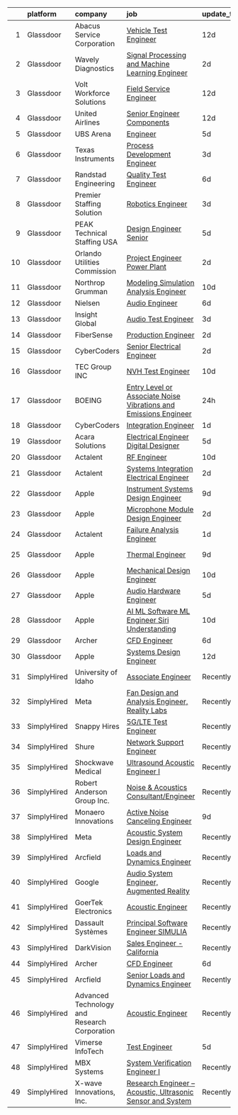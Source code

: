 

|    | platform    | company                                      | job                                                                                                                                                                                                                                                                                                                                                                                                                                                                                                                                                                                                                                                                                                                                                                                                                                                                                                                                                                                                                                                                                                                                                                                                                                                                                                                                                                                                                                                    | update_time   | location            |
|---:|:------------|:---------------------------------------------|:-------------------------------------------------------------------------------------------------------------------------------------------------------------------------------------------------------------------------------------------------------------------------------------------------------------------------------------------------------------------------------------------------------------------------------------------------------------------------------------------------------------------------------------------------------------------------------------------------------------------------------------------------------------------------------------------------------------------------------------------------------------------------------------------------------------------------------------------------------------------------------------------------------------------------------------------------------------------------------------------------------------------------------------------------------------------------------------------------------------------------------------------------------------------------------------------------------------------------------------------------------------------------------------------------------------------------------------------------------------------------------------------------------------------------------------------------------|:--------------|:--------------------|
|  1 | Glassdoor   | Abacus Service Corporation                   | [Vehicle Test Engineer](https://www.glassdoor.com/partner/jobListing.htm?pos=123&ao=1110586&s=58&guid=00000183c0c5466380f84ea75f6ec6f2&src=GD_JOB_AD&t=SR&vt=w&ea=1&cs=1_6b889dae&cb=1665386497997&jobListingId=1008165175407&cpc=AC285F3A3ECA6BB0&jrtk=3-0-1gf0cahk3h7i6801-1gf0cahkkii2n800-dc6a7cdb36384801--6NYlbfkN0Dr0Kw_pybfbZ40I7npTkncx_uoADeVAwrqt2cYWvsOmOie65S4H-ZQvEAchKXS8CPVVlLlZ5UtUOPi-iwfn_2hLzNT4ZJe_MFQVbwt0l-FTfG5CEtvjeA16CusSUB_4lI4cRVJzf7GoZM6bAl26YPGIlTf2DdQBIgvfcsLfk5y9prBLOcTUW35EBPxKYQV4cbKqgSYcjZb7pCBDeJT1_lvx_JCa1C2pQxyexH-XAesVmGhTeW_fPwpupGV-KtFVGEaL1hLCiKIMZ8sGAEkS_IITiq6OY6Z7lO-qxuJygwOuLWrg2QUZhrsh8WLGk6pYNiYJXkva1Y2MvYT2ZoIlf5Hd_lVb51Sxhmj8WdrWHvhCRKqbXWAcZNla7JZsAhST9_qrYySHzUIrRbBf-5uyZZsUgPwQ4ynVa5FKZSJ7cV8T2y5Ck9tyO_MhBH4neuxFYmUClRtSK5sVtJoNY96OCCQ9xTiHfAEJmfdVvdj92xNV0k0fJlQKrAFJMbMzph545V4X6-Vj0iZlg%3D%3D)                                                                                                                                                                                                                                                                                                                                                                                                                                                                                                                                                                           | 12d           | Auburn Hills, MI    |
|  2 | Glassdoor   | Wavely Diagnostics                           | [Signal Processing and Machine Learning Engineer](https://www.glassdoor.com/partner/jobListing.htm?pos=106&ao=1110586&s=58&guid=00000183c0c5466380f84ea75f6ec6f2&src=GD_JOB_AD&t=SR&vt=w&ea=1&cs=1_114b4590&cb=1665386497994&jobListingId=1008193144649&cpc=D7FE8E303655E3F3&jrtk=3-0-1gf0cahk3h7i6801-1gf0cahkkii2n800-820927414ffa346b--6NYlbfkN0AO-lx13pzomzdSppJUWL3QXsQT8oyFk4U4LWH8QC50CnAaWlsae1_czUAjvgCiIz9847dJOkGa9cquB0HzYQvHgYWYDtNCGhGRpsJBFnWfsXQo6huQtRxc9i5PEjq_rvLC4fwDakjpb-oucn9PZSt3rQ7vAYveCz2BuvxmJslcWTdtOZDl3Vbfq_RxFbsn-uBxSGwbE4qtcPdQjvJ-cDK2Y2XwhDWwSuxlBx_VpHmqgI2bO4jqQV9soOjT2WBerQBkCkKotB5X1sjUTiZMC7cyDU0ER-emnXUxnuaKFa1lRFilp4Ly9IZU0sXU4J8nYgMG7Mxz_oTbgQshq1UWHpVegIO3NKYMF7RUJkmOpxHmUHtd62W46WQBvJ7GMS48ucYrmYQsa4vrUCF5vGWtAOmZ8v1mO57pTmbFvyrqdRo5rjA022O02j11tqZO40ru4_KW8DIhaAyh06qzNHGMru4BiI_LpEZ3ilDmCWOLEPxc-TMf3ZFwWZrE0fFmWqKiUkIDhZ5Qu9o_qcV2Uyw2xmvGVi7_b7eqIHCA-ND_mZ_dAA%3D%3D)                                                                                                                                                                                                                                                                                                                                                                                                                                                                                                                 | 2d            | Seattle, WA         |
|  3 | Glassdoor   | Volt Workforce Solutions                     | [Field Service Engineer](https://www.glassdoor.com/partner/jobListing.htm?pos=124&ao=1110586&s=58&guid=00000183c0c5466380f84ea75f6ec6f2&src=GD_JOB_AD&t=SR&vt=w&ea=1&cs=1_7a1af2b6&cb=1665386497997&jobListingId=1008166311244&cpc=451933188B21919D&jrtk=3-0-1gf0cahk3h7i6801-1gf0cahkkii2n800-14cf03f91dda6580--6NYlbfkN0Dw5YS5k2p9urruc14icYN1MKKvJIN3Kd2XbyQRMSdz9Vq1-T5-D1XBb80TQ7sp5zZU8_irCVwXXjvFacRRO3QlhLRClWez1mVKNgXSDT3f3iOYAjnw6wefQ-vdOhKwvIEC4qu14pPrd81EEIAYCRlqiWtPhzgMQCixLaShb1X1CiNIy08iVfl1ReZDa5-BzA2EqlgPjcWaktgcBnp-pgJxC2lglJzQri1dhIiKn15nO_jbO3FtUBIVitBOc35_gJVIglVC1vqulevu5ICEby1QoDIBWn9pJz_lw4sCiiITVa36-kVeG61Jq-iBwfiB5LVM2jaHTuog4l8ucHKo46a42mGXz1ozlJt53cm7JrgFiir8h4lX3VuPdumsIUC1nqbZHteEabkKcVmNWkKqs7QDBWhlKxu6wGt-6dpcAP5ItFmt0WSsB8tsKBSRgNF1PTdFzqfgQhe1garlzcPPEUQguhxCb-k_9rzXBFgpFwxJo7piA-lVH2JxwFz0Mnmyss-TllgOg3ZvJ4DAO5TEdpdjm9s9x1adeBXspZSi5RVfxk_okyn4oCHx9PzMlTOfj7w7s4ogGVhQmKm8FFCyGEQedhCMQiPw6JU%3D)                                                                                                                                                                                                                                                                                                                                                                                                                                                                                        | 12d           | Poway, CA           |
|  4 | Glassdoor   | United Airlines                              | [Senior Engineer Components](https://www.glassdoor.com/partner/jobListing.htm?pos=112&ao=1110586&s=58&guid=00000183c0c5466380f84ea75f6ec6f2&src=GD_JOB_AD&t=SR&vt=w&cs=1_bcebd964&cb=1665386497995&jobListingId=1008166003782&cpc=3BA4CE39D5B5DEF5&jrtk=3-0-1gf0cahk3h7i6801-1gf0cahkkii2n800-c14877ca52e8cc69--6NYlbfkN0AbDU5HaoNpE_Uw1Qou_OA16xn8WTljG94FgmZgIobHcBo6TVUVSglIfoS_YxZYZFSYNyTlMlxzzta2xc6OaTSsFXpNzSqlUgD5IQI3jcf40HFCGEmpNWali4PVRxXW7m9U0wG1H-hd_Glx2HqYdJYWSeSjjj964_2gKiyDe1wATiaggZAao58-UhENQdW0VM_APxDzsdzDBLSXcdo8sXceKbc2JDt2dGmWjNFD52FyoT2AG2GzpZb6VwD43NPp39xgznUVXxHFg7jamnkq02qtFJBT7zvhqi-WdbyZkUxfkDtJT6lyToM_kAtw4-iFwyuYiP-HBVmO3TSGTj4fZkpTzznswVJRSHydODDwsE4ZNfa9HEgJWbhcKuyA35Ffc6b_PlgaSvuFXv8lwubJzWKTlbpOm69OU7h8LAqdqeRfs7ivuVOv-bOyud-voK3dPKJnyAwGFXOX784QTBvb-j1z60riWaTdj3bebvHwvXsWwg0anqHULkTrUFXam5NdW0g7mUyHjdHQbjBkOvyjq1_6V7aLVPz9Q8EhGEpTK0Ty9wOaxM3vRuu1Vy_ZyK10cN985ayQmtVlsohYD3ffi8vc3neXnADXAFfo-jxGBG_he5qYqf5ODSdoP6v8RNjgJjrYYiKuLPmveqSZVjo8Q3mHlwtuIRWUdPmIp1Na-TXzw_9LGIS6qRUp)                                                                                                                                                                                                                                                                                                                                                                                                       | 12d           | Houston, TX         |
|  5 | Glassdoor   | UBS Arena                                    | [Engineer](https://www.glassdoor.com/partner/jobListing.htm?pos=128&ao=1136043&s=58&guid=00000183c0c5466380f84ea75f6ec6f2&src=GD_JOB_AD&t=SR&vt=w&cs=1_fdb949e2&cb=1665386497997&jobListingId=1008183427557&jrtk=3-0-1gf0cahk3h7i6801-1gf0cahkkii2n800-1e17ca12b4854705-)                                                                                                                                                                                                                                                                                                                                                                                                                                                                                                                                                                                                                                                                                                                                                                                                                                                                                                                                                                                                                                                                                                                                                                              | 5d            | Elmont, NY          |
|  6 | Glassdoor   | Texas Instruments                            | [Process Development Engineer](https://www.glassdoor.com/partner/jobListing.htm?pos=130&ao=1136043&s=58&guid=00000183c0c5466380f84ea75f6ec6f2&src=GD_JOB_AD&t=SR&vt=w&cs=1_e29385c2&cb=1665386497997&jobListingId=1008188606853&jrtk=3-0-1gf0cahk3h7i6801-1gf0cahkkii2n800-f7b3eed3e3d0e4a0-)                                                                                                                                                                                                                                                                                                                                                                                                                                                                                                                                                                                                                                                                                                                                                                                                                                                                                                                                                                                                                                                                                                                                                          | 3d            | Dallas, TX          |
|  7 | Glassdoor   | Randstad Engineering                         | [Quality Test Engineer](https://www.glassdoor.com/partner/jobListing.htm?pos=125&ao=1110586&s=58&guid=00000183c0c5466380f84ea75f6ec6f2&src=GD_JOB_AD&t=SR&vt=w&ea=1&cs=1_25fc739b&cb=1665386497997&jobListingId=1008181737483&cpc=AC285F3A3ECA6BB0&jrtk=3-0-1gf0cahk3h7i6801-1gf0cahkkii2n800-cefcb9636ea487b3--6NYlbfkN0BDx217eft1lC7uqItkaModCFPNh_e0lnHdKkvEJecXwu4gIqA7CFTnvSYR8MShG5a8arKrB_hOHFvVTv15BkmSC8skNcUwT-CFHTM8cO6eodPnG0qL4s0iE0dElCnDx6m4ehOVgB34_F8nKty7EGdIwy3SXZySEzc0EzQcaLfXn64UP0bpN-d8bohqgEfhVsNH_sjVO1M0SpAjH7hv6p8pE2YCFqzQIkdIDE0XroYkfA1tlUAsjHOrSNZKRBQCzgDvICXCcDNOXCCAPF-ArsA-fxHotYO_obvO7Ta64TirrU1HZylU7pqufsHPP_mM7PBo8lnfxgqfEW2QKiYCRYEF7ZZrAf8L4CVdDgiSgIsspRv2PhmW90fhzA0hFqbDulwRT9Fd5o8DatfhlrX1Eskc-i-odIb-EJUBggu0km7WbiK8Mjt07H-Sad0VSldEsnR5AcoLdAq_M-MbObPfkOmP5ijY7a8K1GGo72nPz8tXqcdGszAFiDNSExjsRbZKjgwLHAeUo6VdeaNfDtF9tzI0eqKTASGKnJ45ZNEt4Yz5Oyk-MB5aPgHwRoK4O1HxuOkA0mvB309DGqRkPirugJn0hGL0bETgNADL0nyePykvdsVUR09v0qXhIOJuY9dt8K-INin1XZyuyA%3D%3D)                                                                                                                                                                                                                                                                                                                                                                                                                                           | 6d            | Mossville, IL       |
|  8 | Glassdoor   | Premier Staffing Solution                    | [Robotics Engineer](https://www.glassdoor.com/partner/jobListing.htm?pos=101&ao=1110586&s=58&guid=00000183c0c5466380f84ea75f6ec6f2&src=GD_JOB_AD&t=SR&vt=w&ea=1&cs=1_07536555&cb=1665386497992&jobListingId=1008189882282&cpc=0215C0D262B7DA96&jrtk=3-0-1gf0cahk3h7i6801-1gf0cahkkii2n800-6716e0bbcc2c43be--6NYlbfkN0DzWtmiExGxS0U5wIHmWIZv6yDvtzDvTPrSV5PEx34uYPATzGta30c1OJ8o7QXV-hYMw3q8ifnII1cvlNV-vY1IU6O4gXR49AMroRU2oK9QVlV74LWY1r2yhsWb73JF6bTh0HxUjyOkS86lzHx8-fT7x2FcDCnTnMdVnelP7DFZh5I5YQZdgUEBKH6WYeF91f2Q5A6h1LGQ6XRf-NTpFYHPnR6UvxJbqpLADUUGO6P9rw2h4EpzD_4Hm3l70TIiEZZlONZmbXUfmRwU8rYyH_CGAPKva2H51j4XCzohGNx6t6mUoyMZArrw5732w_Ji8tPKk_zhj--gvmPLTZfm-AXfGMMqEadnIVqfKFgmKneYSPiwAWovQaNGcrIB2-uWHgQoSqg7gJFFDirL-QI0wDlXqp1Fz-XuozUF105jikruOmIY8gc0fU4gx59cSPgZp8l697vuuMOLCIe2CV0-MLLK3N-3quSz_8nQdA6xFZ43WzA7mXE1RPkeNBUescfDbjxsYFoxilZMC9dLidSKxN8JuFRKSTY3MaE%3D)                                                                                                                                                                                                                                                                                                                                                                                                                                                                                                                                                             | 3d            | Tuscaloosa, AL      |
|  9 | Glassdoor   | PEAK Technical Staffing USA                  | [Design Engineer   Senior](https://www.glassdoor.com/partner/jobListing.htm?pos=117&ao=1110586&s=58&guid=00000183c0c5466380f84ea75f6ec6f2&src=GD_JOB_AD&t=SR&vt=w&ea=1&cs=1_aebd1468&cb=1665386497996&jobListingId=1008182700048&cpc=9908D8D4413DBB8A&jrtk=3-0-1gf0cahk3h7i6801-1gf0cahkkii2n800-60d7770150a4f467--6NYlbfkN0B20m-AI7ta8PSQ37r03JgALjyOAOJXCRR2QVbUuq0zTabWDYEsBMd_Z5WVOR_zo7FcBbIzLR6KDdEI5LNrixdscDHDtI_AYnV66MpQ3T10e__5FAMf_m23FQGuIgOUAmbzeomV0sIiOhLNLpUaiGIJSDgOu9qpIBNqQX5AJvgITYjevNxIElVvjwCZo0IuZj_z0egslDxmrK2Y0_B0Mc1hbqiFeaAmp0h7gL78XEm0MrzOuQH0CSmULarf4Hw2cX509qO6OVhf3eerYXWDkwRpgsMAqkrvgjxSZjieIrPoHETMi9lvAI2YXIGmqkwSlqR1co2Pt9oil12Dwje7OziiSox5VRKzHCTr8YEwLV9Hr6tIpYJqDNLtHS2htscjNBIpnSxhjOa4Ia-LMRzo4pmnzfSLcAUZ7uIxef5Uemj7AwEDusMgRUlmltonF_m09ett-b7TnwUY9nDX0R1eBf2qzI6MN7mD2alzR3M1UUEbFX9vYnBifT7a0s6u2LPj2a7CFMyRRr8fhk3q855knkXhp9kd486NO7gKLgIKGTQC1mpIQ7QGAwNcHqQHbs5LIHyV-7PblLW8pRp1H1i_WS3SZx7yP92RYjZQW4KAu7byOZ65QEJdv-Fgr5nYS1txa_Tkfu_qc9_--QXVHeV1F4LGZeAza6xoBhOjj7iCS7XjkoiPstVKAGrgpUKIbp2ZFf4%3D)                                                                                                                                                                                                                                                                                                                                                                                      | 5d            | Valencia, CA        |
| 10 | Glassdoor   | Orlando Utilities Commission                 | [Project Engineer Power Plant](https://www.glassdoor.com/partner/jobListing.htm?pos=114&ao=1110586&s=58&guid=00000183c0c5466380f84ea75f6ec6f2&src=GD_JOB_AD&t=SR&vt=w&cs=1_1acafd0f&cb=1665386497995&jobListingId=1008193134630&cpc=B101C867B3EF2D75&jrtk=3-0-1gf0cahk3h7i6801-1gf0cahkkii2n800-12bd437f1ed21dd2--6NYlbfkN0B7JynphFEUSsFz_1eOxvuMPHFtKBoKncJqBjAbRGevchNDV_afiL6WjpCyIZ4zVlBmd08H_oELQm00LqFEYRe4OPgJ2AYIWmA2n7W3i7L-S1OFeNSPePY3CVgTNLzGpFB20qByFCcm2DopkKn7AAG-yN3zCQ0I3Cdf0MBWQBTT_cJPedtaq-xuCptGmyYedYdYtk-27VZalX3cV9zX1DDUsaXmKOz_zzXd5rpsrlEKxOEXj-VjbYqOPbUgJTtaiLuzFfADYNPHzGd_6M4DiAXyCMwuzpTQe6yvy-FHzM3yeGqmAz997aGtBvwpcp8WSCm0T0P1hNk2yEuX3TaUSbDeO2CmMIBx6DJFHFTEfYW25J9_2BH9QeISkhRLmmLGNUbyNw12bF6l4V2Z22K9a81E9SvG16kB1mrmGhkEyI9-Y5jzONV8iP7BhBSFJUiOitKdGB0EZpxzRNy4AWZUQenJDEUUUVXoyj469z0UX40H8OCj0NFBx2P8)                                                                                                                                                                                                                                                                                                                                                                                                                                                                                                                                                                                                     | 2d            | Orlando, FL         |
| 11 | Glassdoor   | Northrop Grumman                             | [Modeling  Simulation   Analysis Engineer](https://www.glassdoor.com/partner/jobListing.htm?pos=113&ao=1110586&s=58&guid=00000183c0c5466380f84ea75f6ec6f2&src=GD_JOB_AD&t=SR&vt=w&cs=1_dd965929&cb=1665386497995&jobListingId=1008171716199&cpc=32EE424DE2B657EB&jrtk=3-0-1gf0cahk3h7i6801-1gf0cahkkii2n800-8d356b8e7b86cb51--6NYlbfkN0DPf8Tf_oakpB62WadId2dzQiWExtALTi0lpCM--zHBL1trAzPQuAwgyDf_-NiZch0mQ2Vmdb8aykVYYjbc1fSbrSSMFCC3_n70b-CqSnwyil0VHLj7ZAMPgeVsG51zdUUeMpnmrfyZ_VkNXQ8ZtAkgkt-rXL3guQnIFFPy7PCBWH1E6jl16kL1cRBAarjTDK_nuXO1-F0cpnizMG97ONL1OqaLI5HTXG8wcTgBBzJzDSuUgdN-mt5lkk2zy4RNSo88z5of-TLK_OqNNIR01T_JCJ_jFfLGtk9cpJY49tvto8tjUqJ682v4ZTgoxFXV1dxbejBfsSZ6kFTNcj0RtK5m7My_JKLKmYCr9iZgWFOCvxmQLoIVi9uvEF1ULCNqaV_et6vp_8QGcRrX6vBcU_gc6MkvAd_0c0LNY3ib-oG6ixinCNOcZDA2vRIQ-gYP4vv-JC5HoELlsh6Egcx92E-BVhlc9nYr156umMa4Xbew7JmSPv4-nw9FnGfdYUVsFVzGvcCZzi7dtHXyTLwWN9UlEgXo_o7i7Yd1jrBIiRi0BgyLgsehcphP1vZkX704Qwjww2tlMUEO16Re7c3k_GRWBO1rios3atuYWQ1bDs2Zm6cJbTvaSMQMqh0P_mtT-B3PE1-qPwA4nSLJkjn7PJO-wffE5x1nDTirXM8cSU8NXOc_iDgdbJioD_GKWnAnWgbOBg4jsW3utPy0vGESEqRs2U76BaGtvMQBDpD2TE8dwAEaQZZQKSp6oP7uV6PI6oygapvSVTo1iZAoN6bxnXGWq3zN3TVZHhwrGk-_K4fdT4ccsukTlvgtud3KEh8np-cT1LIRq6rO1PZn3jwAbYLXC97wS5FPqPeC4bH1eyQtZmcEnU-HzrwL)                                                                                                                                                                                         | 10d           | Annapolis, MD       |
| 12 | Glassdoor   | Nielsen                                      | [Audio Engineer](https://www.glassdoor.com/partner/jobListing.htm?pos=127&ao=1136043&s=58&guid=00000183c0c5466380f84ea75f6ec6f2&src=GD_JOB_AD&t=SR&vt=w&ea=1&cs=1_c7bd30af&cb=1665386497997&jobListingId=1008181738830&jrtk=3-0-1gf0cahk3h7i6801-1gf0cahkkii2n800-50aa08a638fcb56f-)                                                                                                                                                                                                                                                                                                                                                                                                                                                                                                                                                                                                                                                                                                                                                                                                                                                                                                                                                                                                                                                                                                                                                                   | 6d            | Oldsmar, FL         |
| 13 | Glassdoor   | Insight Global                               | [Audio Test Engineer](https://www.glassdoor.com/partner/jobListing.htm?pos=120&ao=1110586&s=58&guid=00000183c0c5466380f84ea75f6ec6f2&src=GD_JOB_AD&t=SR&vt=w&cs=1_6247b618&cb=1665386497996&jobListingId=1008189837955&cpc=C4A69CCDBB3B9599&jrtk=3-0-1gf0cahk3h7i6801-1gf0cahkkii2n800-f37b982b0c51fd33--6NYlbfkN0BKkHZu3wF05EeDimN_p6sYpKCMArvwa95YdH7UpkaBCqc7l59Erwqcl-ZxWPl_M-kPK4Qlm3vs0mxAJvlolo0CHW-JcOT7z_LBoH1WU3MUPFtMitZLoMOyP2QdSUrZf5FITO6K30FOcu4UHVQ_yUND_vPZS6vz-z1Dgb5yOi-nVx_XWtXJQN_0BGVvSkVDaix45oc8j0TeTlTfAJ0-bRax_eRtQSAdisXNI-o9It2Jnt_jcZkw0XhUfa_xvzMOLDOhIWg9UUUrZoUZl9B0PF8Qw03LVnX9Ou6yo0mz1voQkzMbgNhHIfCfTyZipyHLxf4TYeTpMsE7ZfrY4auCr5a1ZgsPrNj9valqH8UNd27DRgM4QASrmHm0B94_hPwQ3GHNZkWxWX9dbOD56z-00GZQ6PyUyEwK_ju2FFr8OhYsHSDaaTzUSTwreYfe45QBEGHQ0CioHFBwDIamlLdqmNkqWeBYUQpJxwuYeeZqFqdAe6N2LZyFEriX)                                                                                                                                                                                                                                                                                                                                                                                                                                                                                                                                                                                                              | 3d            | Redmond, WA         |
| 14 | Glassdoor   | FiberSense                                   | [Production Engineer](https://www.glassdoor.com/partner/jobListing.htm?pos=109&ao=1110586&s=58&guid=00000183c0c5466380f84ea75f6ec6f2&src=GD_JOB_AD&t=SR&vt=w&cs=1_ceaa7ef0&cb=1665386497994&jobListingId=1008191756986&cpc=39A4E8CE329AB187&jrtk=3-0-1gf0cahk3h7i6801-1gf0cahkkii2n800-6049c66a04d1036e--6NYlbfkN0AZhccrYCUSJlZEde1UnGXnwlG1V9FU8luw-eezWnVYryMZj4pwdJTnYzCF38zDsMe0EkeVy8kfckbbb-kXZgtf-O8Tx5fy27B257FkHlyA2QIGni8iatrj3GAxC8va90CqzeGqD0cGoKqT8dRG-AQT2Fb8cBVbHDcD7fMA-vexI9dsBGLPRfdMLGUOKmUiK2kuYoy66BvFJZEjjXffpMCYLLY82BqayTjX9HE5NCtALV3C163EY9oE4pkewl5bRet9HbQIv7NDVEiqh8R4lKLYOeegvFEm6jdaLBjcYQrxBec2_DWblNiXsHRpfMWdO2-ORHZYYayGoFwL4HtoW_dckW4byZ_xrHlbGgNgOTR4Pbhi6iGCWQyqCDlcSXMKbxmY67p-tVIx2c_g9dO_GiAWA3rVl1bDuJ9ZmOwWrLzy0z9r6oXMoZcLKkgHWKrWzhI%3D)                                                                                                                                                                                                                                                                                                                                                                                                                                                                                                                                                                                                                                                                | 2d            | United States       |
| 15 | Glassdoor   | CyberCoders                                  | [Senior Electrical Engineer](https://www.glassdoor.com/partner/jobListing.htm?pos=119&ao=1110586&s=58&guid=00000183c0c5466380f84ea75f6ec6f2&src=GD_JOB_AD&t=SR&vt=w&ea=1&cs=1_1eb69cf9&cb=1665386497997&jobListingId=1008193290683&cpc=654405A9B1E0A9F5&jrtk=3-0-1gf0cahk3h7i6801-1gf0cahkkii2n800-491856998bbb7681--6NYlbfkN0CpFJQzrgRR8WqXWK1qKKEqALWJw739KlKqr2H-MSI4eoBlI4EFrmor2FYZMP3muM3M7R2TWRzZ21Wzu5D8iYkei7QcgV1wJU8HOGI2T3F9FO54XO2uTNlrWz00HMBJpRrpsTQWuO0bY04twT0zTQBH03P0nI83cqHlFUOFjCpKxcKPpK7zBXLXWVMFz240DnKULEOJlHxvZ4E95vOPMkiwxf-NHvlm4kEw0N2AMfnJLyETX9g6aLZswsnyeDVfLe6Z-FyEO6_swR82GqChE-ym3X3nFrr4wWiRAqKo-oTZjIQ5yYU-7uaXB0Oq_yctPNbhbrcqx4mH0nImqrkyhVRMyM1Bei7PdIp_2s2QDMEYBK1k_sOVPXQqNH_OFyRV0jCvk3mX1D3fbZwrzAowvi2GDtsEMOW1ey05R6TJEdmA09raWDK7hJZZiFXwHJipO8_aLcwRvcNbIYVdlPTQ3u9IIVZdkR4BmJ19RXN6w_CCC3nW56Un4BCArK7_jk1Zvuc1GgHfryZ16-VZKrM38bVCOlJLZlY4tleH5H6-FcfmuUBczczT2KjcprTBWaLroSddymERcQ6ZXFmrUVFnQsWYdoCV5DyA9kigR8OHyjfj5v75Wy3A18Fd_2SzrGtbNEGq4_AnV0gDm_zwOQw1bknUY0YUfLmDg3Ti4CU_ZcRK3IvfplQ6eFlHEURuyCupc4noAoVDNb7l6tRWtPDFIMBoGxfpOPfKSqaIYzv8gzySmf0XtluSHkHZotwGM4pxaKvvHqsGFO9LipBMca2wEsUcYsgIjXMmQ4Q48bOJvx1uW8r5y4VhtmUW8TKlYiszhB0Ao2VX9NLtdpLC-pPpW-tND4GWWN0SmyKARGo-usKu3rGtRJcV1kjde5br6CtOwmJPL2b0rhd4areGBZf1XlhX2KSfXd9zY0s0Zuw_Mr5hEDCJoxdRr6ZM4gUtpe7DwJYi0VL5gKrOAYCvxKh9H0_qxA3I8HLFqlpajl8UKeFBlZzPfh8r7OHrh5eF0G2pbtSeq2XMtgt5P7Gai1cw4mgAtxz_ecWUQVc%3D)                    | 2d            | Webster, TX         |
| 16 | Glassdoor   | TEC Group INC                                | [NVH Test Engineer](https://www.glassdoor.com/partner/jobListing.htm?pos=118&ao=1110586&s=58&guid=00000183c0c5466380f84ea75f6ec6f2&src=GD_JOB_AD&t=SR&vt=w&ea=1&cs=1_af7378b4&cb=1665386497996&jobListingId=1008171348841&cpc=451933188B21919D&jrtk=3-0-1gf0cahk3h7i6801-1gf0cahkkii2n800-580bebc878e1e426--6NYlbfkN0B8vS6bc36DTHGspma0udV7AmwBIJajZEXkYJEux8KgPmqjBA99AH3tqvDFkChi23f86mDkroJn6DHm15V4f9tJyltl0JreTd7x-xJiv2qb0JfChTvSN4CsKt-4RHCFwDWLmLzKTvZleQZFEsB0OhgyoMw_YM-FevHVWhMDVboYwqGHij2FI6z2-FAGTEnq8GQk8WPvxVpyn0YkD79-A5T7V0FbOHETPXXddpfnrfvDzT4mOtQ4O6qGrblkv8-ne4Z0l98LW0kDuUVVmYkxcMhe1kUfg5GaP264NWb_t5-9DrViyYZT08-DP0ap8y5i_vUsBmfWxMMpzryDfPWHytAgVnnJi-kyzR28oVpiIyY1Ybhx8Z-0FzYPcvbqfSFTiFeA3TgYBO60EFpkYv6u-EKC6RWtYIydpc9aIzhTm0sOqFhw9j-koeiIQ0uAkM5obXD1UDTvZQZgtkpjrxyw6tuxfUjBsVFNNc-f2hzvG1SR2G45xhbnPAd9JS5Z3Vy_9Lif51bfGzAeUQ%3D%3D)                                                                                                                                                                                                                                                                                                                                                                                                                                                                                                                                                                               | 10d           | Auburn Hills, MI    |
| 17 | Glassdoor   | BOEING                                       | [Entry Level or Associate Noise  Vibrations and Emissions Engineer](https://www.glassdoor.com/partner/jobListing.htm?pos=108&ao=1110586&s=58&guid=00000183c0c5466380f84ea75f6ec6f2&src=GD_JOB_AD&t=SR&vt=w&cs=1_97e25e15&cb=1665386497994&jobListingId=1008195641292&cpc=BAEB662971763A76&jrtk=3-0-1gf0cahk3h7i6801-1gf0cahkkii2n800-20d51967b354ba33--6NYlbfkN0BddK4H-tsabPiX3BvkwhvbvP4OkLNzlRX6egXJy9Hb11ERhvpR4KXHOGIJSt-F4Eny1FhWFHEgwNJyuC8LRhBf_QEe5oJKvNbkg0F66DzbBdqgmY5MlBSZlhj0R0mI6S0l3XmYUe_dtEnlMjfDJyHESRMx07zfy2M7aqg2Jtxo747gJ2lGQPRJTTPO73VSDk8PlwYbMYHWmtasgViCQ3B56dYl2_SvuB2CuzTxy5UazKUD7SviklsCrtUI8fzlwJ5jOXyS3Ly2KtwUnvLGJXOopBstGd7lJPXDSTO5A2zEYx5dUh74PG7rlHWGnQbo-W4yL7C6-Zcln6av2Wy_Hld3WjCnfKwAiT2XSA3WAQzAu-ryMc0Mz2hy7Kd0RQZHzIcEJu5swoo_CB7fNicyr8bvUruWjZhbB2e2SDZMfSKc1k60Y-BOj2-ZslFfR89upvM%3D)                                                                                                                                                                                                                                                                                                                                                                                                                                                                                                                                                                                                                  | 24h           | Everett, WA         |
| 18 | Glassdoor   | CyberCoders                                  | [Integration Engineer](https://www.glassdoor.com/partner/jobListing.htm?pos=116&ao=1110586&s=58&guid=00000183c0c5466380f84ea75f6ec6f2&src=GD_JOB_AD&t=SR&vt=w&ea=1&cs=1_82c6598c&cb=1665386497996&jobListingId=1008194304476&cpc=F41FEAB56D215062&jrtk=3-0-1gf0cahk3h7i6801-1gf0cahkkii2n800-281bcb568fac3778--6NYlbfkN0CpFJQzrgRR8WqXWK1qKKEqALWJw739KlKqr2H-MSI4eoBlI4EFrmor2FYZMP3muM2LwCf8ACsd6R44tuIwlXyuFIvOeG4CVEbtrqFoNnTZlCoTc33qbxAaHMukGziGYuRa-DzuwNYeXXtePv6oTWHJAGtE8OI_ZcmblydyHXgLHbiA1WmQVSEbsuqFnTKlScMYVjR51hunlzkEdOWrXR1iEfpNxR6E3WmAQumLH1aEDEPYL8Xri27K9JYGZuetaNL3FaAHJe6Hnj2Xc2lpb2BBHq18_gZphcledc4ARGdVjxRdXPhP0BSAQckXbkPJy3LGi_eNnlw8WI4GqtRWnZZkvCFKPRFGOX2ACKsT0yXqx4HSFO1_Le4jwo_C5ccqY0b_iEEpNVRdhSlyEq4uNFEdjiFT5dEdLTfiBENlJoePYgTlaZRXCIKTEPDviBLUfK8mtMnd8RGQLT2sCql2IDM8ZfQfltX5JJOq8c8cfCdPK36QN_uKnj42uS-e8F43I9wfSIa2tq7GZFN80J5ywFPB6Mj19iW5uuL8u8apyy3KvbBsaiQVlOOiD_b-AYjwHpbMyB0FGPf5zBQPHiUqOT9_EldNyxZbNgpYZ0MeuCbKtI71SxETCd4JMTJ4XX_6SvyLViBaiyrGI8Sw1NZAQBee58jXDtyjlW7f84zMjn11CziukJ8dimltlWQIB3OpcXWQqO3ZSwWYTXjp8Agn0dOL6WB5r3RBLmJxUA5ogzpk3t8gv4ssenlmZJuLpbLLZIhEYDwjldk6Ud0gFgZJU6uSo8lxD8c5e_z43FEFMN_utcTt7VB4wlIymWTHB5Wb4DO5KD2q-XRQSbJ-x9p2T0jjTAEXQOZ-bwVteiWynvYas_OGcikx_vhqGgIEIQeSwKn5_5dWVc509yCmX19DYWKBOvT8RfXorZ7AaKWx5MR-LH3WrAKQWfuV9cx-q0g_fQIqODVHs6yehOE4uVP7l6iXSYTX8ZBN9thXLAbQwjbNZcdRojz8Lrh0VCfLKZA9UlUOIWLfbgFZKnjp02bwRuE1olwmEkz3Q2w%3D)                          | 1d            | Torrance, CA        |
| 19 | Glassdoor   | Acara Solutions                              | [Electrical Engineer   Digital Designer](https://www.glassdoor.com/partner/jobListing.htm?pos=115&ao=1110586&s=58&guid=00000183c0c5466380f84ea75f6ec6f2&src=GD_JOB_AD&t=SR&vt=w&cs=1_5f61eb80&cb=1665386497995&jobListingId=1008184700951&cpc=DE56C24FF6DEC286&jrtk=3-0-1gf0cahk3h7i6801-1gf0cahkkii2n800-4174d66159531914--6NYlbfkN0BQuJXpfawXtfhwzLerQhC04iCxGrelUvn_xttDeop7CMmG32gURwRxhPm_v2B23n6NPnp8leLACyx8j1BVYKjR-gLmHHB5JHBkz1PQe0mKRbyYUkEjxfCVNJj8_GE4EYlMUuNaWBidMsgJ5-X__1zG_vj_d3ut6w4azKzb86gloAtJpNefVT7Y5N8T6Oyv004IxrO-KlozqD8suBZoilXu4sjWDsCaoxofwD17VQfePr6oZxjWm57PTLZsAia28hTyOVCxD2MQvsyR72_JPrwJzCnKSI_3c0xD1is_KXkX2sS_JNxUQjyP4DkGJmoJZ_aN_1FXxRLZkHN2ZvG5J_pbSQpbm1vNcp6ukLPY9Me2ndqaYEoZDbeogI7Uo9_fZVhLGEicAD_Ab1LJP9jVryqNl_NV8HvCO4JItZoLyinBr1Uy_j_rjadeqaH5e6Iq1vWnSgRp5n40zlvVL3pFcZ1KaeRYdEwKRdt1ag7mkqIP2y1ImDMfo-yRNayUDqXHt42evCcR__deIIe_uYbY_7G-1h7wFFIC6R1kbR75UeWrTywP-AeJLJBV09V1dF1nCmDlL5NiO1X60R-q5HxzkAxAIECvkB4-EyWY2eBUpnE0v_bZsJX5gnoLrk3QjIfoN_uCLgKezrIkcFxuF1eT_xjG4PP4likhzFP3Yf-vuwyoJ6KrRRZXwN7IhlRPw9abWWgEO2hgVJtK9EdRCDjbZ6b1BGta8KAm9Hg%3D)                                                                                                                                                                                                                                                                                                                                             | 5d            | McLeansville, NC    |
| 20 | Glassdoor   | Actalent                                     | [RF Engineer](https://www.glassdoor.com/partner/jobListing.htm?pos=126&ao=1110586&s=58&guid=00000183c0c5466380f84ea75f6ec6f2&src=GD_JOB_AD&t=SR&vt=w&ea=1&cs=1_ed6dcd24&cb=1665386497997&jobListingId=1008170406912&cpc=2CAED5C921A5F994&jrtk=3-0-1gf0cahk3h7i6801-1gf0cahkkii2n800-45aa16a027292cd3--6NYlbfkN0ChYVx_I3yfZ_JDY3EFoivtqvi_stwnZ_kRt8Dowt_l_d1ydueao4NE-oUleRJ4yhjfJQSbKMB4y29By8HPTJAuBAaFrDOMqy91Dh8_QZT5NVRhU88hCZrfL4bPYOz0E3CSiceEPK9bJz2ICSN-Fw9jVYv-4Ey7tlNEo1DvMpMn5ORWCfoRVo4sNeto8Oob9T7qZOXdSi_EgNa6K6RdgNksH7AMRj-n3BqN3N3rgymwvn4VBEb3aLEhd65p6KjZ17Ee7nUuq2pXoU7eH9wbM5PHVlFCA4SOUSsC_FxGwY_BVegZQ7JQOWc3-Xn32ydOGTj8e-fuzIOOiVRXocWlAyRndXNuuHf9xCiAvZxCzIX1eDI18_Wbde2BYoe4BiM3wSth39B-V9Q51w8e5Z8z5v3kpUqjW6GWbWnjvhU9AVchPHv1fq-Dil6XyNOCJHyWQjeYvMtSu1usysU3ynV0q7CnLop5ato8gphkC4a0tE6xc8vOO4cG3f8hf1EXuDNKK9XDf1px1G2NejHVU8vOXlgMEq4uW9Jp2EBo8OpUc6atu1ngFgo1_bC5Nt2kGRkN41p6qNFunOzmk7DFH3RreIfz7n93q0IrGKeMzyB1DGgM2LsPwkA032U0quU-glEVxlKVQ1KDtMpFSFK3bdxhQIzwKl9iW-QMt8X6qW3m9jMR5JadOCiO7rPkaVult3hKxIkLFdF6prmcv8rEIR8Af0ouEQ7liZcwn_Z-_hg4tABVYMnGArs8Y1pTsYVFwRYX3adFkx21zhSGxw1bL0aLPBji6Jxzn6fp_JxPN-UX_LpUW8tv03FVWhF34vZGOJyNwAbBAHWl_UNS989LA_DFyQ0_bGDCbUwzEHqysNaox6iJuB8E1OubMTZ__5LRzfObfmhQ2LUax8xrR1oyBJdtLVpKce1tKR5bLASwcHO-_xm3O5PMoZtY9-HxHllFhIKKL72I6JOkUxbHojptN1GY9qrwTQKk8sf2CK8jbAejB_HhVELxy9-0fyB6k_1aDN_M05g6U7S1P_hslHfiRLZuVweF)                                                 | 10d           | Liverpool, NY       |
| 21 | Glassdoor   | Actalent                                     | [Systems Integration Electrical Engineer](https://www.glassdoor.com/partner/jobListing.htm?pos=121&ao=1110586&s=58&guid=00000183c0c5466380f84ea75f6ec6f2&src=GD_JOB_AD&t=SR&vt=w&ea=1&cs=1_3c9aeeda&cb=1665386497997&jobListingId=1008193565833&cpc=F41FEAB56D215062&jrtk=3-0-1gf0cahk3h7i6801-1gf0cahkkii2n800-fa700665c6789395--6NYlbfkN0ChYVx_I3yfZ_JDY3EFoivtqvi_stwnZ_kRt8Dowt_l_d1ydueao4NE-oUleRJ4yhjetMjEo7N6flJl5lMg4M6-Sz3-ldKvzLZLh60FxZVRzKJcV84WoeGweCmwB_ox3yD-egAyokg-IPnq-Ec0un4pZK41REDS7ETeRlOKe50XFeNyo6mr2BWNTtPyGkQe5GSKXROmh1zX5TFZ8VaNFdERbHw0OFJdj3nfUaEHFq3qZmGVCRWsckQXt06hVvDyicj_4q__qy87a3vFHgllOBNdN5z2efJUj35lnXE0pO6WKhWniaMH1DmdHgHTHM3wy14yJAyl7HMZaTrEV8LUpc-OC8vX4l7yLG9wzLNb7ngfqw4dPhz4GvNnL2bg9q5MCEPs6PEMNDkDh4mcbNCNw4s3DvVgoaa2szoX06_3wNw8rXoKk1_J2NCQvV6d-F_-gzesQWHdrx_8RJ0HVLBcjqkZOb_95tVJ-y4Tcarb7pUqxPP0HacjqbrWF7sphmGXvhcLD0ooJuxojIeTXGR2hB0SK5_1nWiMRjXY339Db0BmsLDvKNjwGZpmYiFhojwgobRiqaRc2E3cJpvjnOzoLbyV0xpi4zPEZ3Tqbsxu4rxVYjNcyheI1pr7PKbHwZlPXfexNmW-gbSNY9ZXyD-ELBA2ZxfUNQTMVyNXkqaH8rOka1rxgAG3-Hkmj1mduFAOfyOnRDkB9lxyiCnt1NCjwVxkdJ8QnPuXijJXgwLCVO6OyH1Ql2u5kJX8HJ0RDSTX85k0czAX-wxX6bjNW3JQFMrnbvC217b14LTuC1Kl2f43WOvFO57JG9q1gPUIjlb1h-yP9SEoYT4Lghx0-uAxmDgIqemNDCmXGxEQRS1VHAHeR-9P4Z9aaZyywMF9DAw7uVe1yKeOgcBnxx1bCtxHBbOJqzPdVVAdSDjBt-ButVQqAVma0MqeTrbBYhf2ngXNvvwy4ZricfQXcXgucD7GFv139Kj_Kn2-zSXYrgu22w7_tf-dZCf5E-q8f30cxKKEoy-v85R6lU0LVCVSK7Cv684C)                     | 2d            | De Leon Springs, FL |
| 22 | Glassdoor   | Apple                                        | [Instrument Systems Design Engineer](https://www.glassdoor.com/partner/jobListing.htm?pos=111&ao=1110586&s=58&guid=00000183c0c5466380f84ea75f6ec6f2&src=GD_JOB_AD&t=SR&vt=w&cs=1_6f856ead&cb=1665386497995&jobListingId=1008173222315&cpc=334ABAF5D42DC775&jrtk=3-0-1gf0cahk3h7i6801-1gf0cahkkii2n800-e57f345dbd938d1c--6NYlbfkN0BvKrLyj5gPmtZO9T8euul8TCxuuKNOtzRJOomxnwSEodTz2Bc-sPZlSXfvz6ygy0v1nUKvQdekKyLA5JIEnzC1707SjWgdCVykBpCztVgs8ufGKMl2CaGLuwhvKGi6M_Wz_FVVaxJpS1GRYFuRotYM06uBeS2zIZbhGJkzTLQ6cAkF2iE6oDJO0zcfxJddjV91ZialBadVc18mJiTrhmf3Tm2UM8OUAB0dt_R8ORu99nnJYWbPA9z_ECPyR3SUhldvVUNt-vMA_yj_E8rkyOGJPWyI_Zt1Hlz1Uw_6jmJytjeMATAzbyMHUy3ZqSHpC2B0euhmvPIIzij2LkX_BHT_qCyJQWv7zIDMdvFZlHm80kvVZ-DXAFChcYCrUBPqMma023_CwIfenGN_KQ8NNQJRooOUy49M9Wfw5F4cYJXzfLh7qRzZn22VHMgu7BOu74lC6wE1JSyiCfTmmlW6pzvbuD86xmoMjy5r3P1uslMFsWskzVV0Jd6v5AKANKVsb37icTNV8Ihr8vsegIEYV4oB_9aX0wPHVn4DHpb6M8ju9Yp5dTKZueO0l9CbaDaOpCtQE8mWFfbpQ9uGg_QdmgLfxge7MDbL51j0jgV1dQYi264DgEVSFIwv4yebbbauLUAnVPJ19-hvx-c9jAFBhnXXHt9rLKkjIiGzaApeN748GQyGhe-s0oIJDHFUvs0MboUZIclRVq7nk8Doapb0lRufu5oysGtvUb-xvfhdU2FS_2iPrB_cYcuLmJu1JScF9Lkpv9gkcV1mCWeODEdUhVJRwRRRRI8uj3CR0dgZ-FfX_S99fwC5eyOITm5otF6eF2W3Slp7L6R63NzAo4UI7QIchcbHrw5oDNeIUsUZ63xRGFgUBu_0VqZPog7WbDh_alTu7qQ2u22kPum5UKsoGDMUIs75dIT7CawWlwO3TgmBzuNVVMa8mCe7nhfHrTqu29XSzGsMoKaeC5uLug5-rWANR0UAxlk5TLQ_1JgY9YeKIMSONJtH9ZALrVjUVGq4j8_xoL4OGmOFDvQPC-NObAGb)                               | 9d            | Austin, TX          |
| 23 | Glassdoor   | Apple                                        | [Microphone Module Design Engineer](https://www.glassdoor.com/partner/jobListing.htm?pos=107&ao=1110586&s=58&guid=00000183c0c5466380f84ea75f6ec6f2&src=GD_JOB_AD&t=SR&vt=w&cs=1_a2eaa57f&cb=1665386497993&jobListingId=1008191367188&cpc=2CAED5C921A5F994&jrtk=3-0-1gf0cahk3h7i6801-1gf0cahkkii2n800-e65d849899bf9c07--6NYlbfkN0BvKrLyj5gPmtZO9T8euul8TCxuuKNOtzRJOomxnwSEodTz2Bc-sPZlO_uSwsktAegDKkdGqBx4SARbZYQ0TSkzeDMmmgd7Z1p-feXoROLfKnWqE3Ua7bKByjOHoav9edz6_ZDQTXmWLAw_haW1lKmkSS48OEqnfFMZE9EpeFO3k29XFj1fo5IkOq6VPNPTxgXvwoAceuTtTMHNWGvx4KQm0xLXp1HwpLp2d0lb48rtoC8jyRsgbEJGsHcRg3nLduf1xFhPzNRbfhCShvKidCmhBAvOek4ItE56mkPWhbBeXLHEoCEeGYD3Q8sPn2LegPjbrXItAZMQseffcFIuVzBSSvIA986GHrhmsvc2TqZaFDlOmDAYgddpVALRVQIoTgv2qO7r68hRsalQ8bY4_19YSG8h-GeBeMVbaqXpAmv21GaIM54ON_9aR4Fmw4eigQeFKypmyqipOCtkqkmIqLAqjmYMQCpXPUDfAczy9q9Zsa3Q_S5r2Jf93EYGRPKuVA52hsEjRVIwrpTBjJ9Ev877Wx9FgeLLxl2AYUkOhmM_3T4mLS48eMtt14x66N8dEH7HaV1en2RECIlxnl1LD3OHkCW1QrAtKH7YSNDYUWVqPmNqf5duFLE6tBvoy6Bu0uPIC0k06Vs15mfRnT7c_XhyfUlWSmvYoK7Ms--V4pabvtcvOn_u9TjlmXnN1p6k-oTnrLPYlebHlWJbWaUer4gNHx2xBDN93yWQejHN6Uad0bv5vH25xK4toYSX5Xoqr3gNB4pMgOA6usnkZS0i-4n-JUSGnupTnF85TRt1TvBGC3PtThCqq59SoOvp3nv9CXLvjm1rmZQNeL5sEaX6BxBZ2t8R-QTDu_6CE2LK4uUJSH7uoUzPNyS8Rzox1bFDmZ__qHkbaHTDEARt8Rn61vscAzabtwrmbSPDAjuDvEffViN3xIjSezC3zrsGcd0N4BRjf4bBdadqoWcSp-GyIzyg8FmdXosbXngKURDW5Uk-J-cbzbbdUK7U5w6AtXu74K_vxhZveQoD2wUpq0AOe-70S01nHnF2CRnow-sRFjLUTg%3D%3D)    | 2d            | Cupertino, CA       |
| 24 | Glassdoor   | Actalent                                     | [Failure Analysis Engineer](https://www.glassdoor.com/partner/jobListing.htm?pos=122&ao=1110586&s=58&guid=00000183c0c5466380f84ea75f6ec6f2&src=GD_JOB_AD&t=SR&vt=w&ea=1&cs=1_88603612&cb=1665386497997&jobListingId=1008193748645&cpc=654405A9B1E0A9F5&jrtk=3-0-1gf0cahk3h7i6801-1gf0cahkkii2n800-c82d2e3c5bedde24--6NYlbfkN0ChYVx_I3yfZ_JDY3EFoivtqvi_stwnZ_kRt8Dowt_l_d1ydueao4NE-oUleRJ4yhjVdn_ASxveswr7_xnfJeKjxAyX7qldmOXLZB2k3y8gH1MMbtwtExRKXnITMQaoylw3x9O7mgxir3w0heuPgs1hvy0O6ks_zXnsxWYoxpPPyoYsFtUkb8CvPzItieKxFxIVuBvZATTCsqucFYYAIhjgucwOiDYkAPLQI9S7rK0oDoq_00ID5ZNX4Wr91bB4WQ0miBxMIzcujwh6lR5583sdJ3Ubk_jLiYSnJRYBYKTYpL-JY1Er6CC39KYbuX5kQikBRoy2PRZnfBEa8yKouCskvg6Ofw9neQjIdUSB8YLxrg_duyjui8H6mot0dqC4lpGGY984fim22BOmkUM2jzr9J-fajF6luakSOPBb4Lm3uFFXjVxX9CmH9cYSOtwX4F67bhVkoFs8Elr9E5h14D3rciK2LPdkdkb6ggWXWoI3GRdNutyIxwaUOJowOOUuiEdeYaPaBQsFmFOSElVgVj-9E_jEEU63TSvAktLk9x-eLzeYwg0nnGZXA4bTJt-KQDYiFLLgE3C_zRLIXqQv8NGPZQR4P3piglV_vNnZ-Dvs0t68d7NlfDAcPUZsKa_oNM6D3IaJAdY71dKLOxQWeVkNgEwrHCetZudmGpWg2tzZI1VK0to2-tVaPGzOPp8JKx1v-1xKVEyREUboyLCWjyQWuJQ_1z2GWzneQ8APPf4hO-HdEVz1pQkRITeFDMFTTulksNBng1NqBowSLznbu7Tw4XxFOzOA9KDWM8WJDOik1wBj0j8bv7SyY4WsyCL-vm0oW7ZvHQaZkSYdbJJdsu59ZjTkJ2OfU10UqK77FmJGVKI7VrIOXLlLmPj4A97DIBJxEc0OLn0W7Vb56LprjqZ_PQ7S61OgXzS7Nbmj5mgZG7BUGDOgNugYKvzPTWye31YEtHAKfifF3MzuO6e_VRi0nFy5v0HAaCwb8Mfi3UVbdaR8nl_sYUWw8WMduQKNvVaP0JS6klTqG659Q9BeWsru)                                   | 1d            | Irvine, CA          |
| 25 | Glassdoor   | Apple                                        | [Thermal Engineer](https://www.glassdoor.com/partner/jobListing.htm?pos=104&ao=1110586&s=58&guid=00000183c0c5466380f84ea75f6ec6f2&src=GD_JOB_AD&t=SR&vt=w&cs=1_4933dff9&cb=1665386497993&jobListingId=1008173222160&cpc=3BA4CE39D5B5DEF5&jrtk=3-0-1gf0cahk3h7i6801-1gf0cahkkii2n800-11882a90bb8ab5cd--6NYlbfkN0BvKrLyj5gPmtZO9T8euul8TCxuuKNOtzRJOomxnwSEodTz2Bc-sPZlO_uSwsktAejEcTSHyk2dE1VvQ50nYKPmt5JcvblISRCEQjhoq_CdO3LMK1dTGF1E50aA0-Mso8_PQVEEHElidCHnqf8o5rJtwCogSi6g5T-8sNr3P4g1Jmi8LCWL5s-Uwnb9ab0INI8uLPs35ErVD8V1s3-4vzPlLJUZIm8_8S4Z5_DWDAjt5PkzwELaDXe8WinC5xioXcOnpcQHEj1R3j56cppsCSw7oxIlFTlDcjcPDj_SN4pqO_IhBAydGXn5K_Ys7PLwkdhmrTSpcgVGKXpnQkKguWtlSDuiYrkPHTb6oxut4-Kw5iYqqzN5M2RDSZ3DF1IIHM2cwa1WTxlXvx9hv-LG4N6EWa9bQz6c9fDNEbYlN5C2o8K12gQia0-DX4j7OEPWiISneIuq7Kjs7zD27SSs5py-X_GyR3JOdYRHbj1xSaKxmMwpJgdEsKGavH-zsOjr67mpjzhwUmgzSso4gOwa5coAo1PBgGuY5bmi94XuojlG0_5YDK90xMtzsJPKwu_fFFUcXKclEK0C5YmPrky1J8lAfPMbzsVgNdZtFXsBdPVtzfXh4SQwTHjJD9P7PG76oTX7-Gmw1MDFW0FSc_tkKqTUX1odsGlI4OqjSxCk4VkDuHUyMit-dHdPDh3QrGTqVSStpvGlcQLaDKYAbWk-preJ0CmDLcKGjALYIE8hIeWk1eYIjy12SzOm9gTUHTuFirxgXxbTX_UAdqOuL1iFx2IGMqdO64U92XJwdMwe2Waw4TPwx7RYvVzwB0hJPM6S-EtPGVlXP-x_VMRqaG1pihIPhNMij03oWGipbnVan9NMhiM2Nx72EuiSrmEO7ELiWrtDqYpk3R9gbbmzUcFkEU-P_Eu_hJcnfuEcuzkdr1gXwcMIWUt71yjpS6TRh6UiXJXH2P6nisWCZms73IOVgke6jsL6PE5bCQj52wyMF4bnErDDafxp-h-JmsgU6jJSq-M%3D)                                                                   | 9d            | Cupertino, CA       |
| 26 | Glassdoor   | Apple                                        | [Mechanical Design Engineer](https://www.glassdoor.com/partner/jobListing.htm?pos=103&ao=1110586&s=58&guid=00000183c0c5466380f84ea75f6ec6f2&src=GD_JOB_AD&t=SR&vt=w&cs=1_f8de7659&cb=1665386497993&jobListingId=1008170405463&cpc=3BA4CE39D5B5DEF5&jrtk=3-0-1gf0cahk3h7i6801-1gf0cahkkii2n800-3ea09c6e009bea89--6NYlbfkN0BvKrLyj5gPmtZO9T8euul8TCxuuKNOtzRJOomxnwSEodTz2Bc-sPZlO_uSwsktAej4RO8OvhByEAr8TVOoadP-C_RjIbzH7-RChxRty9GvixegYtMfXcXwVM0MWax-_D5_VjF7xswoBA5YzqNvaf5hDE_ELRfGVt3KXxfXy8b7r2rHtKVkPMTYLtgPP4t1yPf4ahSWah6g6CnueyQIsSTk4XndS3yva7fj8pMc_qerF3MY4wkku2Fxkl-4l6dJCXmL-XnRBOB0hPOjcAEND0bV-KJiusglUhHsJ2GhDBrCDiU0c56x6D1Df5sO97lSx2IwLCnfWKhPcRwKZQCD43ttsrtO7k4NXcb9pwK_GPQ9CHzCnF0MrydwmD1QxPTFA0koHY2MiYkkM5bd1091HwYG5-iYkcl3GUSVKVpWCcYG_1QezIpIsjFnad4sv5vTu4DLide-f1B1q0f-vJEAqW887pRIKOngmiAccT8lghtw0ylB7SQTk7jcKM2cZAuYsg6I5NmbKbxhd1IiKy4ko0jra5QgSForiZzZjHi4ZAjHDVZfET3-Et8dR5bpPl_Jcn_RaqlHzu5hdnnUzjJVC24a-qH5vy3gFJVVzVVlEDlxH2bRRbrHpPYDBcDLb2aUZ5KY5XJm-ANKnGeL0dU0wLzLBrqpNEgwbR2GHeu5bQR3ziCRlQ8ivgEj5VN03MU0SWuhDeErIR5Wx4yDYH-JAvs48aYreTsZojQS-QW-rm-camLBAKUBikorNWklZzMgCb65Dclg3tkmhKSAuepu-TsZBemvUkHa79fUxg9LCq4yaFsZH7GzmNQtsOOjA5-7vedd08HK5gCpIRd5V2-N86gdfmM8YQepgenwyev9DZIcz8jwwtj8dWx8jqVG9k7c6pZqYwqXyQaDjxVV345Hwgncn7YLm6IfS_2Lhdi027agXuGAJKE6L7jLQBe76YCtOzAmyRz893r9VDZvum0Tln7J7NOS7QMilmwwO6vGCBzirlTWMzQrpakoQL3LGxgMxriCuM_muBMkGQ%3D%3D)                                           | 10d           | Cupertino, CA       |
| 27 | Glassdoor   | Apple                                        | [Audio Hardware Engineer](https://www.glassdoor.com/partner/jobListing.htm?pos=105&ao=1110586&s=58&guid=00000183c0c5466380f84ea75f6ec6f2&src=GD_JOB_AD&t=SR&vt=w&cs=1_6f60857a&cb=1665386497993&jobListingId=1008185057597&cpc=3BA4CE39D5B5DEF5&jrtk=3-0-1gf0cahk3h7i6801-1gf0cahkkii2n800-83a7f28d640ad42e--6NYlbfkN0BvKrLyj5gPmtZO9T8euul8TCxuuKNOtzRJOomxnwSEodTz2Bc-sPZlO_uSwsktAei4iNsNE-bT518qgsURWNv15YlQo2b1Wf7vjMRjrERBeXGty_Gz2LN5gseYXSOD_znC3wWj-neurX4xlfYbdZpWozgi2TtkSGDacLrtq83LQaSiXmH8VKFAxUAoICMyxmZ7r_uxjEw7cdkhqrhxU2kvf_amiaQ9WiR3Q__1GFx_nbvD62_8Nx1Ovm-vVcJ0b8xSaIfouUsU8T5AoIKDcLvefRfP2HJW9aQCJBrD_f9Nx6H95VHLT5F_f1yQUU-teSWS2RcMuBZLxKlAcH8qWKjCCw5SAPk7x429qn2lriez94leimtBGJWZlPxtrH1UHYrR3clDIks0Z3M7eBXWPwdu6OgdW38YKvYmuplTDjbrtolN-GbTemKhYBGUuOJtGNgZHaiddmRWHdE-aPySSvTwyNC0NpoOK6ULY8h5X6zC3x4xqPVQq9nK8Ih_FGBeisW0PHENjAT3UjUt0BI28PWzr5ZYOCCVAYeNOV8DV-_FVnhMtdO6ZaEonwUa6Z_nWzgUqBotkx41DuD8jm35t3PQTKnHDAR7jOpGWA42FJx0bZD_tHJONzVXnEBii3O-NxEGYghBvJRe3SHMDfuQY9wuu_71tL4npnS0YKV2Y67XojjetnBtygJD95ig7Z4uxgKrcIAHQhsNUoTjK09dZgIiXuANyWMBO47GQ5xMMSe1NPrVDmmtTrNsTMI8FFb6cdBunOoZJyTb0WWFdAu4_QpbaXLZV-21j5J5fXj7JOmQ8PRXT1qRkw6kCmJVLOTYkCZcJlmxJ-AE3Xj2vFNKWmVwuHFIeGXGq_a8Fs0BF4Q-o6nCRFLC6Qb3Tp4TQQnnswHQxQfqwAnAUcpTL3WnGhkHoTVVQAAA0vR6sp-032owflcxKbn4XP4k0qqxHpLPNTXrAoXQH1iKUxFJismSDL7sedbmV1cfz9ZEZ16o2l62nQlY_C_DIbBoEzOFenQF2ax3iI3DwM0VLn-SjRMtaYjw)                                          | 5d            | Cupertino, CA       |
| 28 | Glassdoor   | Apple                                        | [AI ML   Software  ML  Engineer  Siri Understanding](https://www.glassdoor.com/partner/jobListing.htm?pos=102&ao=1110586&s=58&guid=00000183c0c5466380f84ea75f6ec6f2&src=GD_JOB_AD&t=SR&vt=w&cs=1_965964b2&cb=1665386497992&jobListingId=1008170405429&cpc=D69957E0862862E0&jrtk=3-0-1gf0cahk3h7i6801-1gf0cahkkii2n800-efa2d06a4c45605b--6NYlbfkN0BvKrLyj5gPmtZO9T8euul8TCxuuKNOtzRJOomxnwSEodTz2Bc-sPZlm1JPYWoVnTELi4DV3MHhxz3vKN37-QXncUYXY_tcre90WhxeoBRsHCYRLRXIu7J17H4Z4dw8T-us7pt0Al_SOIbNGFS-lWze-b0YjVb9z_tmR3NyudyI4IUzqErb-D794BRFn2-dH7xNowbpZeMWlCxDaxSRVhWtLV_bQOVTGXFaZLMAijxJAJaykSxA-nhgZjXHtk7cv4D6xqvnqynPNz5ur_bBlniKMRRRpclHlXZFECI65juLTmhhD3o8BHco-GJqwqvkZwAN-638Ftm6vr-zPZ_pqAl4AHU7HdK7nfBPCA50sTjnZg8RPKHLJbyZSv6CBI-57oh1HUE7lAPALBl0bsgArFHces20gtGkF_fpTPEtNO2-ZGK-Rx5c7I_mqmigcQ3ov-2f0j1DJvaxWmH22yKUvACUqf2kKnziEpRwrQQrQLzAwoeFEdxJ1UYV8I03G5_CYtviprvx3iFsWWs63ZcoRcB2sLDENy71BRRBvVLyTZoN4DL-4_GblbQsKWTf5FFpxP-J4l5Hd1UIxBlQXqNETMbCj9lLdePFbpYgcK6qzKmMuPHn_QDEm476-LI5-1k0zsyr_9hyvah4SBAAsuwRhNOVYrksMvcfDVF4w921tZLDe-xdlYqK0I0ssaWgIERsDjwk6HCu2CZ7anTg3P72CDnLif5-8rqWIMmRbeg266xPyVK_4_zJfZ7ABqReh6ugnBMp5vrWBzoQ7mURr458013ndmfd1LNcWcZPHecRQe4LIPpt3ib1wHnIAt5pCNNIdbDw8m1x5OJ_NaD9_iw8l8X2i00kNZCC_WQpjdHeNXKOuoab0goNsymkd95OGarYfVVQoYnsGOKSLBt3P15y_W5wCB60GbRzQiWX1L2ItRZmXpSDPVBsneQfCfDDi-4BRsoM7xhGirYADuSSYdgCKsdX_drt8fSO1VRs4i9HPK_5pYCHiDZGKYNkcn-vZ-sSI0PMRl2JGGa8ZoSanyZbso2eadqjIbqKgeE%3D) | 10d           | Cambridge, MA       |
| 29 | Glassdoor   | Archer                                       | [CFD Engineer](https://www.glassdoor.com/partner/jobListing.htm?pos=129&ao=1136043&s=58&guid=00000183c0c5466380f84ea75f6ec6f2&src=GD_JOB_AD&t=SR&vt=w&ea=1&cs=1_bae8369f&cb=1665386497997&jobListingId=1008181427513&jrtk=3-0-1gf0cahk3h7i6801-1gf0cahkkii2n800-edd4c3b359500e7b-)                                                                                                                                                                                                                                                                                                                                                                                                                                                                                                                                                                                                                                                                                                                                                                                                                                                                                                                                                                                                                                                                                                                                                                     | 6d            | San Jose, CA        |
| 30 | Glassdoor   | Apple                                        | [Systems Design Engineer](https://www.glassdoor.com/partner/jobListing.htm?pos=110&ao=1110586&s=58&guid=00000183c0c5466380f84ea75f6ec6f2&src=GD_JOB_AD&t=SR&vt=w&cs=1_de9bfb6e&cb=1665386497994&jobListingId=1008165557599&cpc=AC285F3A3ECA6BB0&jrtk=3-0-1gf0cahk3h7i6801-1gf0cahkkii2n800-f20dd54579c98734--6NYlbfkN0BvKrLyj5gPmtZO9T8euul8TCxuuKNOtzRJOomxnwSEodTz2Bc-sPZlPHrT5BCwu4TRisKe31tL_mmMhHSRMAAsyiWaOvlU5r7VhdliqNLmRhD9NRlD0KEnCZLFUaCQ2y6sb9LpaWw7ZjZ0UTPROmF0T9cnB2GyJkZPCk5EB9jED0_hgn8Q6xtmi3HrMfs9VR32tNvbpDSMY06galYz4qii1xfO2sqexImPXQX_gskiJ-cz-hwcnlcJjts-puksgxqhbTklI85KbGFsp1HbOOhALu3zjcFkZTKxTDh3RHNVX0dNWe5ZflfNPuv42AukZ-uFE_WAx7uub952yoiB9EiprjdzVcpaou41YkKW-Iq-aCboE-8Hm7vT-U99hqGsJSVy7ZyzpwOZ5BIhqt3TrdGo2rXumsz2xLQKiBws9qDmoLAxihRFNo5U6k5KwNgcLtUnRic9glDjX7OCw481w1IN66s1B54W_URjR00xIVTDX_jsOteY-FaaZw9KlsW-hYIGM7HLo4Vl0F_QBWlXyh07QzpQwLCEPxsaDiTmq3ucIaeGTUxQyhH1bV615a9KCgSio-DEAJKmII89gAFdoKUmI12H8ZYH4kN2VnE5kIE7kDwcmvsm_63ndpZTqTLc54uvqjFU3ZniowdWdn1SQN2KA6rdPioFqNBXj6Lu_1iPaoCluQgJ-k7h7TA0lrrUPdJhnA1LDyl0OMH0-0KyU8_Na8J7er6HFYn9PVeD0VmaPGsTXT0lhsWI03SYuK2wAj3ULxwGLZTSh_bBqYVPaA6DKJ_CCAErOxVMEXfEJF1DIhaZ9r8bLXd6XtYTkyP9dyuNDQt-4QEha_oOabDvUoxHa3SjWPkdXdTxkYWGDLq2EfUd52eMde5gUUhIT-pp-944_WDxV8X4joWT0Sc1djn20GCAvn4ztEpl7Iv3wPbopSCcFc4olT9gaciDPASBrTS9aj1CoLy4y7hx9v3DuOpCEqtMTaScJ-tojF4so3veGVjRq11YekKfTWR3Y6jAK0k%3D)                                                            | 12d           | Boulder, CO         |
| 31 | SimplyHired | University of Idaho                          | [Associate Engineer](https://www.simplyhired.com/job/b2Ifs5iyR0NdScZgZsKh2HKuMCQDHSIVVQMtNllHnHU0xCG-xukGYA?q=acoustic+engineer)                                                                                                                                                                                                                                                                                                                                                                                                                                                                                                                                                                                                                                                                                                                                                                                                                                                                                                                                                                                                                                                                                                                                                                                                                                                                                                                       | Recently      | Boise, ID           |
| 32 | SimplyHired | Meta                                         | [Fan Design and Analysis Engineer, Reality Labs](https://www.simplyhired.com/job/BRTZC0R1-sI6uesoyg17fjN5Rdn9l1jmPb1iqoc-y6S3CP6KIUcU7A?q=acoustic+engineer)                                                                                                                                                                                                                                                                                                                                                                                                                                                                                                                                                                                                                                                                                                                                                                                                                                                                                                                                                                                                                                                                                                                                                                                                                                                                                           | Recently      | Sunnyvale, CA       |
| 33 | SimplyHired | Snappy Hires                                 | [5G/LTE Test Engineer](https://www.simplyhired.com/job/Zfd6mEA0Nr21d7xghgc1qsosRRWVw-o3m7dQJGsXTFZnnwmSX-4mww?q=acoustic+engineer)                                                                                                                                                                                                                                                                                                                                                                                                                                                                                                                                                                                                                                                                                                                                                                                                                                                                                                                                                                                                                                                                                                                                                                                                                                                                                                                     | Recently      | Fremont, CA         |
| 34 | SimplyHired | Shure                                        | [Network Support Engineer](https://www.simplyhired.com/job/2Ay5cfaFmQIgMBSFeF9Hvu8gv6HGdZ_vjq3HwvBS9PCL03RqPUE0mw?q=acoustic+engineer)                                                                                                                                                                                                                                                                                                                                                                                                                                                                                                                                                                                                                                                                                                                                                                                                                                                                                                                                                                                                                                                                                                                                                                                                                                                                                                                 | Recently      | Chicago, IL         |
| 35 | SimplyHired | Shockwave Medical                            | [Ultrasound Acoustic Engineer I](https://www.simplyhired.com/job/LbUuzNbuzR3qaB4s5eq46ZGJE6pWw6e_Bw3KpFFtArtuV9_MMJqe-g?q=acoustic+engineer)                                                                                                                                                                                                                                                                                                                                                                                                                                                                                                                                                                                                                                                                                                                                                                                                                                                                                                                                                                                                                                                                                                                                                                                                                                                                                                           | Recently      | Santa Clara, CA     |
| 36 | SimplyHired | Robert Anderson Group Inc.                   | [Noise & Acoustics Consultant/Engineer](https://www.simplyhired.com/job/3RQyZ2epzGM_J7msygI1rKSrCCt5vftupBGmy5O7vl85YaWUn7J1Hw?q=acoustic+engineer)                                                                                                                                                                                                                                                                                                                                                                                                                                                                                                                                                                                                                                                                                                                                                                                                                                                                                                                                                                                                                                                                                                                                                                                                                                                                                                    | Recently      | Dearborn, MI        |
| 37 | SimplyHired | Monaero Innovations                          | [Active Noise Canceling Engineer](https://www.simplyhired.com/job/RWREWqwKgO1bdZpEW18kQGxGX4DG8CWNQl5m5g467fdpdvJl0kjgHQ?q=acoustic+engineer)                                                                                                                                                                                                                                                                                                                                                                                                                                                                                                                                                                                                                                                                                                                                                                                                                                                                                                                                                                                                                                                                                                                                                                                                                                                                                                          | 9d            | Santa Maria, CA     |
| 38 | SimplyHired | Meta                                         | [Acoustic System Design Engineer](https://www.simplyhired.com/job/sSRtN-D5PKcDA53mTWpsQ1nocCJbomym6KXfe_F0WBfXc_Mhj_yhPw?q=acoustic+engineer)                                                                                                                                                                                                                                                                                                                                                                                                                                                                                                                                                                                                                                                                                                                                                                                                                                                                                                                                                                                                                                                                                                                                                                                                                                                                                                          | Recently      | Sunnyvale, CA       |
| 39 | SimplyHired | Arcfield                                     | [Loads and Dynamics Engineer](https://www.simplyhired.com/job/kbnmN_SeQvULGsndlzugAELD5uX81K3p6n3_VSX8aXxAT7sKh0i67A?q=acoustic+engineer)                                                                                                                                                                                                                                                                                                                                                                                                                                                                                                                                                                                                                                                                                                                                                                                                                                                                                                                                                                                                                                                                                                                                                                                                                                                                                                              | Recently      | Brookpark, OH       |
| 40 | SimplyHired | Google                                       | [Audio System Engineer, Augmented Reality](https://www.simplyhired.com/job/T7lI3p3V7FfDlwqwcKxMtgqs7PpIwd1ww2vqX56UFDJMnw8f8KNtDw?q=acoustic+engineer)                                                                                                                                                                                                                                                                                                                                                                                                                                                                                                                                                                                                                                                                                                                                                                                                                                                                                                                                                                                                                                                                                                                                                                                                                                                                                                 | Recently      | Mountain View, CA   |
| 41 | SimplyHired | GoerTek Electronics                          | [Acoustic Engineer](https://www.simplyhired.com/job/6PCRn1TvdVHUtgaBVR0h94emv2uxOzR_4uSK_IuRvsCPjwVVty_QTg?q=acoustic+engineer)                                                                                                                                                                                                                                                                                                                                                                                                                                                                                                                                                                                                                                                                                                                                                                                                                                                                                                                                                                                                                                                                                                                                                                                                                                                                                                                        | Recently      | Santa Clara, CA     |
| 42 | SimplyHired | Dassault Systèmes                            | [Principal Software Engineer SIMULIA](https://www.simplyhired.com/job/EoyCNNBK4UDsF5Gx7YzyR7Q6olXn4fnrw8HCQt0MME2YG7Gjcx7NiA?q=acoustic+engineer)                                                                                                                                                                                                                                                                                                                                                                                                                                                                                                                                                                                                                                                                                                                                                                                                                                                                                                                                                                                                                                                                                                                                                                                                                                                                                                      | Recently      | Waltham, MA         |
| 43 | SimplyHired | DarkVision                                   | [Sales Engineer - California](https://www.simplyhired.com/job/OnhE_2kWW2c0dU_OJT73_WYd2h2CA9X3LB6iAVYepOnFsC98UH0fHw?q=acoustic+engineer)                                                                                                                                                                                                                                                                                                                                                                                                                                                                                                                                                                                                                                                                                                                                                                                                                                                                                                                                                                                                                                                                                                                                                                                                                                                                                                              | Recently      | Bakersfield, CA     |
| 44 | SimplyHired | Archer                                       | [CFD Engineer](https://www.simplyhired.com/job/dr7MekdYT7ABw80Ve_0xitFp-SqHgj6yo8LNOnhbdJ2POjU92lscRg?q=acoustic+engineer)                                                                                                                                                                                                                                                                                                                                                                                                                                                                                                                                                                                                                                                                                                                                                                                                                                                                                                                                                                                                                                                                                                                                                                                                                                                                                                                             | 6d            | San Jose, CA        |
| 45 | SimplyHired | Arcfield                                     | [Senior Loads and Dynamics Engineer](https://www.simplyhired.com/job/ewmZjjE-VCt0grOFR0kFzm53GYDycXWhuhcTpAoa1ZYuSER0-kXQRg?q=acoustic+engineer)                                                                                                                                                                                                                                                                                                                                                                                                                                                                                                                                                                                                                                                                                                                                                                                                                                                                                                                                                                                                                                                                                                                                                                                                                                                                                                       | Recently      | Brookpark, OH       |
| 46 | SimplyHired | Advanced Technology and Research Corporation | [Acoustic Engineer](https://www.simplyhired.com/job/n05BwqrkbOE1BWDk26EsqgG0x1MBj6c9IjNwDy0YutU_rnEC0J3ObQ?q=acoustic+engineer)                                                                                                                                                                                                                                                                                                                                                                                                                                                                                                                                                                                                                                                                                                                                                                                                                                                                                                                                                                                                                                                                                                                                                                                                                                                                                                                        | Recently      | Bethesda, MD        |
| 47 | SimplyHired | Vimerse InfoTech                             | [Test Engineer](https://www.simplyhired.com/job/G_PCONhLmluXzF2JgdYzXAU1U-CJVmDc2B84hy1df3lF-abwXEZXWQ?q=acoustic+engineer)                                                                                                                                                                                                                                                                                                                                                                                                                                                                                                                                                                                                                                                                                                                                                                                                                                                                                                                                                                                                                                                                                                                                                                                                                                                                                                                            | 5d            | Fremont, CA         |
| 48 | SimplyHired | MBX Systems                                  | [System Verification Engineer I](https://www.simplyhired.com/job/E2FhhvtZ_1ihp80o3GQoC23vEQq5L4yEchTlEXQLHx0I_h1UkTIZKA?q=acoustic+engineer)                                                                                                                                                                                                                                                                                                                                                                                                                                                                                                                                                                                                                                                                                                                                                                                                                                                                                                                                                                                                                                                                                                                                                                                                                                                                                                           | Recently      | Libertyville, IL    |
| 49 | SimplyHired | X-wave Innovations, Inc.                     | [Research Engineer – Acoustic, Ultrasonic Sensor and System](https://www.simplyhired.com/job/_gyeShJqBK0mmHpi5i0qAIQDMGxvPTunYpnBILy4CBjmfnsy2uCnBg?q=acoustic+engineer)                                                                                                                                                                                                                                                                                                                                                                                                                                                                                                                                                                                                                                                                                                                                                                                                                                                                                                                                                                                                                                                                                                                                                                                                                                                                               | Recently      | Gaithersburg, MD    |